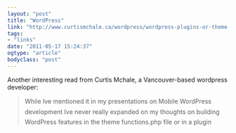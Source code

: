 ```yaml
---
layout: "post"
title: "WordPress"
link: "http://www.curtismchale.ca/wordpress/wordpress-plugins-or-theme-functions-php/"
tags: 
- "links"
date: "2011-05-17 15:24:37"
ogtype: "article"
bodyclass: "post"
---
```


Another interesting read from Curtis Mchale, a Vancouver-based wordpress developer:

> While Ive mentioned it in my presentations on Mobile WordPress development Ive never really expanded on my thoughts on building WordPress features in the theme functions.php file or in a plugin